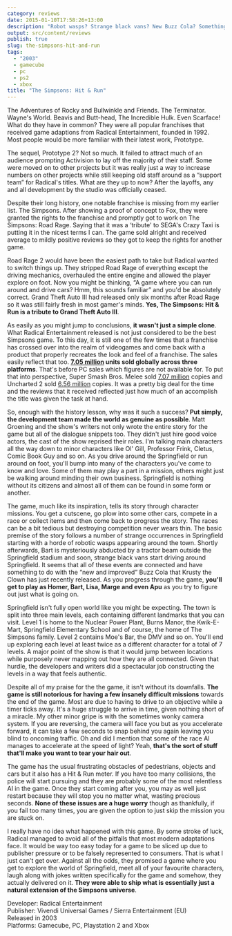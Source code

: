 ```yaml
---
category: reviews
date: 2015-01-10T17:58:26+13:00
description: "Robot wasps? Strange black vans? New Buzz Cola? Something fishy is happening in Springfield. Find out in The Simpsons: Hit & Run."
output: src/content/reviews
publish: true
slug: the-simpsons-hit-and-run
tags:
  - "2003"
  - gamecube
  - pc
  - ps2
  - xbox
title: "The Simpsons: Hit & Run"
---
```

The Adventures of Rocky and Bullwinkle and Friends. The Terminator. Wayne's World. Beavis and Butt-head, The Incredible Hulk. Even Scarface! What do they have in common? They were all popular franchises that received game adaptions from Radical Entertainment, founded in 1992. Most people would be more familiar with their latest work, Prototype.

The sequel, Prototype 2? Not so much. It failed to attract much of an audience prompting Activision to lay off the majority of their staff. Some were moved on to other projects but it was really just a way to increase numbers on other projects while still keeping old staff around as a “support team” for Radical's titles. What are they up to now? After the layoffs, any and all development by the studio was officially ceased.

Despite their long history, one notable franchise is missing from my earlier list. The Simpsons. After showing a proof of concept to Fox, they were granted the rights to the franchise and promptly got to work on The Simpsons: Road Rage. Saying that it was a ‘tribute' to SEGA's Crazy Taxi is putting it in the nicest terms I can. The game sold alright and received average to mildly positive reviews so they got to keep the rights for another game.

Road Rage 2 would have been the easiest path to take but Radical wanted to switch things up. They stripped Road Rage of everything except the driving mechanics, overhauled the entire engine and allowed the player explore on foot. Now you might be thinking, “A game where you can run around and drive cars? Hmm, this sounds familiar” and you'd be absolutely correct. Grand Theft Auto III had released only six months after Road Rage so it was still fairly fresh in most gamer's minds. **Yes, The Simpsons: Hit & Run is a tribute to Grand Theft Auto III**.

As easily as you might jump to conclusions, **it wasn't just a simple clone**. What Radical Entertainment released is not just considered to be the best Simpsons game. To this day, it is still one of the few times that a franchise has crossed over into the realm of videogames and come back with a product that properly recreates the look and feel of a franchise. The sales easily reflect that too. **[7.05 million](https://www.vgchartz.com/gamedb/?name=the+simpsons%3A+hit&publisher=&platform=&genre=&minSales=0&results=200) units sold globally across three platforms**. That's before PC sales which figures are not available for. To put that into perspective, Super Smash Bros. Melee sold [7.07 million](https://www.vgchartz.com/game/2291/super-smash-bros-melee/) copies and Uncharted 2 sold [6.56 million](https://www.vgchartz.com/game/28733/uncharted-2-among-thieves/) copies. It was a pretty big deal for the time and the reviews that it received reflected just how much of an accomplish the title was given the task at hand.

So, enough with the history lesson, why was it such a success? **Put simply, the development team made the world as genuine as possible**. Matt Groening and the show's writers not only wrote the entire story for the game but all of the dialogue snippets too. They didn't just hire good voice actors, the cast of the show reprised their roles. I'm talking main characters all the way down to minor characters like Ol' Gill, Professor Frink, Cletus, Comic Book Guy and so on. As you drive around the Springfield or run around on foot, you'll bump into many of the characters you've come to know and love. Some of them may play a part in a mission, others might just be walking around minding their own business. Springfield is nothing without its citizens and almost all of them can be found in some form or another.

The game, much like its inspiration, tells its story through character missions. You get a cutscene, go plow into some other cars, compete in a race or collect items and then come back to progress the story. The races can be a bit tedious but destroying competition never wears thin. The basic premise of the story follows a number of strange occurrences in Springfield starting with a horde of robotic wasps appearing around the town. Shortly afterwards, Bart is mysteriously abducted by a tractor beam outside the Springfield stadium and soon, strange black vans start driving around Springfield. It seems that all of these events are connected and have something to do with the “new and improved” Buzz Cola that Krusty the Clown has just recently released. As you progress through the game, **you'll get to play as Homer, Bart, Lisa, Marge and even Apu** as you try to figure out just what is going on.

Springfield isn't fully open world like you might be expecting. The town is split into three main levels, each containing different landmarks that you can visit. Level 1 is home to the Nuclear Power Plant, Burns Manor, the Kwik-E-Mart, Springfield Elementary School and of course, the home of The Simpsons family. Level 2 contains Moe's Bar, the DMV and so on. You'll end up exploring each level at least twice as a different character for a total of 7 levels. A major point of the show is that it would jump between locations while purposely never mapping out how they are all connected. Given that hurdle, the developers and writers did a spectacular job constructing the levels in a way that feels authentic.

Despite all of my praise for the the game, it isn't without its downfalls. **The game is still notorious for having a few insanely difficult missions** towards the end of the game. Most are due to having to drive to an objective while a timer ticks away. It's a huge struggle to arrive in time, given nothing short of a miracle. My other minor gripe is with the sometimes wonky camera system. If you are reversing, the camera will face you but as you accelerate forward, it can take a few seconds to snap behind you again leaving you blind to oncoming traffic. Oh and did I mention that some of the race AI manages to accelerate at the speed of light? Yeah, **that's the sort of stuff that'll make you want to tear your hair out**.

The game has the usual frustrating obstacles of pedestrians, objects and cars but it also has a Hit & Run meter. If you have too many collisions, the police will start pursuing and they are probably some of the most relentless AI in the game. Once they start coming after you, you may as well just restart because they will stop you no matter what, wasting precious seconds. **None of these issues are a huge worry** though as thankfully, if you fail too many times, you are given the option to just skip the mission you are stuck on.

I really have no idea what happened with this game. By some stroke of luck, Radical managed to avoid all of the pitfalls that most modern adaptations face. It would be way too easy today for a game to be sliced up due to publisher pressure or to be falsely represented to consumers. That is what I just can't get over. Against all the odds, they promised a game where you get to explore the world of Springfield, meet all of your favourite characters, laugh along with jokes written specifically for the game and somehow, they actually delivered on it. **They were able to ship what is essentially just a natural extension of the Simpsons universe**.

Developer: Radical Entertainment \
Publisher: Vivendi Universal Games / Sierra Entertainment (EU) \
Released in 2003 \
Platforms: Gamecube, PC, Playstation 2 and Xbox
